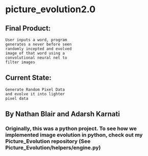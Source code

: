 # picture_evolution2.0

## Final Product:
    User inputs a word, program 
    generates a never before seen 
    randomly incepted and evolved 
    image of that word using a 
    convolutional neural net to 
    filter images
    
## Current State:
    Generate Random Pixel Data 
    and evolve it into lighter 
    pixel data
    
## By Nathan Blair and Adarsh Karnati

### Originally, this was a python project. To see how we implemented image evolution in python, check out my Picture_Evolution repository (See Picture_Evolution/helpers/engine.py)